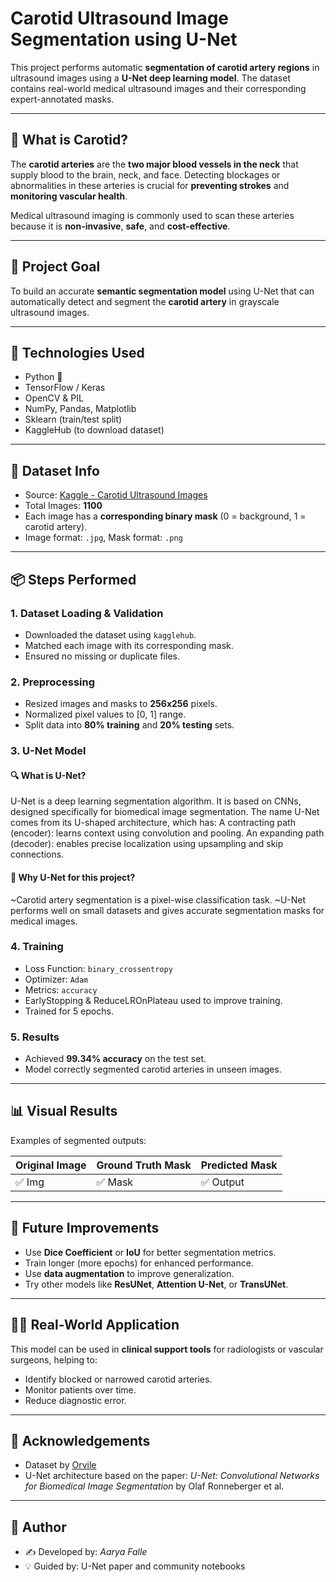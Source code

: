 
# Carotid Ultrasound Image Segmentation using U-Net

This project performs automatic **segmentation of carotid artery regions** in ultrasound images using a **U-Net deep learning model**. The dataset contains real-world medical ultrasound images and their corresponding expert-annotated masks.

---

## 🧠 What is Carotid?

The **carotid arteries** are the **two major blood vessels in the neck** that supply blood to the brain, neck, and face. Detecting blockages or abnormalities in these arteries is crucial for **preventing strokes** and **monitoring vascular health**. 

Medical ultrasound imaging is commonly used to scan these arteries because it is **non-invasive**, **safe**, and **cost-effective**.

---

## 🎯 Project Goal

To build an accurate **semantic segmentation model** using U-Net that can automatically detect and segment the **carotid artery** in grayscale ultrasound images.

---

## 🧰 Technologies Used

- Python 🐍
- TensorFlow / Keras
- OpenCV & PIL
- NumPy, Pandas, Matplotlib
- Sklearn (train/test split)
- KaggleHub (to download dataset)

---

## 📁 Dataset Info

- Source: [Kaggle - Carotid Ultrasound Images](https://www.kaggle.com/datasets/orvile/carotid-ultrasound-images)
- Total Images: **1100**
- Each image has a **corresponding binary mask** (0 = background, 1 = carotid artery).
- Image format: `.jpg`, Mask format: `.png`

---

## 📦 Steps Performed

### 1. Dataset Loading & Validation
- Downloaded the dataset using `kagglehub`.
- Matched each image with its corresponding mask.
- Ensured no missing or duplicate files.

### 2. Preprocessing
- Resized images and masks to **256x256** pixels.
- Normalized pixel values to [0, 1] range.
- Split data into **80% training** and **20% testing** sets.

### 3. U-Net Model

#### 🔍 What is U-Net?
U-Net is a deep learning segmentation algorithm.
It is based on CNNs, designed specifically for biomedical image segmentation.
The name U-Net comes from its U-shaped architecture, which has:
A contracting path (encoder): learns context using convolution and pooling.
An expanding path (decoder): enables precise localization using upsampling and skip connections.

#### 📌 Why U-Net for this project?
~Carotid artery segmentation is a pixel-wise classification task.
~U-Net performs well on small datasets and gives accurate segmentation masks for medical images.

### 4. Training
- Loss Function: `binary_crossentropy`
- Optimizer: `Adam`
- Metrics: `accuracy`
- EarlyStopping & ReduceLROnPlateau used to improve training.
- Trained for 5 epochs.

### 5. Results
- Achieved **99.34% accuracy** on the test set.
- Model correctly segmented carotid arteries in unseen images.

---

## 📊 Visual Results

Examples of segmented outputs:

| Original Image | Ground Truth Mask | Predicted Mask |
|----------------|-------------------|----------------|
|     ✅ Img      |        ✅ Mask      |     ✅ Output   |

---

## 🧪 Future Improvements

- Use **Dice Coefficient** or **IoU** for better segmentation metrics.
- Train longer (more epochs) for enhanced performance.
- Use **data augmentation** to improve generalization.
- Try other models like **ResUNet**, **Attention U-Net**, or **TransUNet**.

---

## 🧑‍⚕️ Real-World Application

This model can be used in **clinical support tools** for radiologists or vascular surgeons, helping to:
- Identify blocked or narrowed carotid arteries.
- Monitor patients over time.
- Reduce diagnostic error.

---

## 🤝 Acknowledgements

- Dataset by [Orvile](https://www.kaggle.com/datasets/orvile/carotid-ultrasound-images)
- U-Net architecture based on the paper: *U-Net: Convolutional Networks for Biomedical Image Segmentation* by Olaf Ronneberger et al.

---

## 📌 Author

- ✍️ Developed by: *Aarya Falle*  
- 💡 Guided by: U-Net paper and community notebooks  
